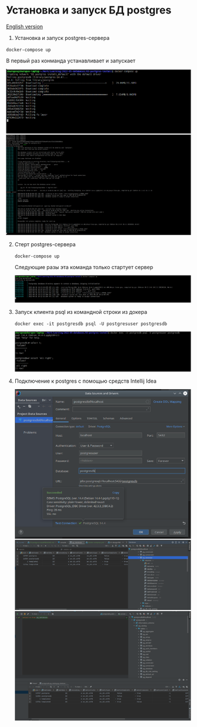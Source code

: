 # Установка и запуск БД postgres

[English version](.)

1.  Установка и запуск postgres-сервера

   `docker-compose up`

   В первый раз конманда устанавливает и запускает

   ![Install start](docker-compose_up_0.png)
   ![Install completed](docker-compose_up_1.png)


2. Стерт postgres-сервера

   `docker-compose up`

   Следующие разы эта команда только стартует сервер

   ![Started](docker-compose_up_2.png)


3. Запуск клиента psql из командной строки из докера

   `docker exec -it postgresdb psql -U postgresuser postgresdb`

   ![psql](psql_0.png)


4. Подключение к postgres с помощью средств Intellij Idea

   ![psql](idea_0.png)
   ![psql](idea_1.png)
   ![psql](idea_2.png)

